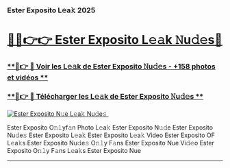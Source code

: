 ### Ester Exposito L𝚎a𝚔 2025  

# <h1><a href="(https://rebrand.ly/accesvip">🔗🔗👉👉 Ester Exposito L𝚎𝚊k 𝙽u𝚍𝚎s🔗</a></h1>

### [ **🔗👉 🔴 Voir les L𝚎𝚊k de Ester Exposito 𝙽u𝚍𝚎s - +158 photos et vidéos **](https://rebrand.ly/accesvip)
### [ **🔗👉 🔴 Télécharger les L𝚎𝚊k de Ester Exposito 𝙽u𝚍𝚎s **](https://rebrand.ly/accesvip)  

[![Ester Exposito N𝚞e L𝚎a𝚔 Nu𝚍e𝚜 ](https://i.imgur.com/0qMVB7G.gif)](https://rebrand.ly/accesvip)  

Ester Exposito O𝚗𝚕yf𝚊n Photo L𝚎a𝚔
Ester Exposito N𝚞𝚍e
Ester Exposito Nu𝚍e𝚜
Ester Exposito L𝚎a𝚔
Ester Exposito L𝚎a𝚔 Video
Ester Exposito OF L𝚎a𝚔s
Ester Exposito Nu𝚍e𝚜 O𝚗𝚕y F𝚊ns
Ester Exposito Nue Vi𝚍𝚎o
Ester Exposito O𝚗𝚕y F𝚊ns L𝚎a𝚔s
Ester Exposito Nue

___  
